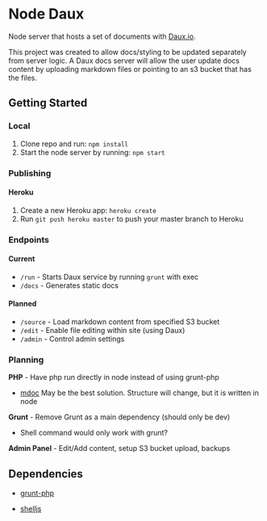 # Node Daux

Node server that hosts a set of documents with [Daux.io](http://daux.io).

This project was created to allow docs/styling to be updated separately from server logic. A Daux docs server will allow the user update docs content by uploading markdown files or pointing to an s3 bucket that has the files.

## Getting Started

### Local

1. Clone repo and run: `npm install`
2. Start the node server by running: `npm start`

### Publishing
#### Heroku

1. Create a new Heroku app: `heroku create`
2. Run `git push heroku master` to push your master branch to Heroku

### Endpoints

#### Current
* `/run` - Starts Daux service by running `grunt` with exec
* `/docs` - Generates static docs

#### Planned
* `/source` - Load markdown content from specified S3 bucket
* `/edit` - Enable file editing within site (using Daux)
* `/admin` - Control admin settings

### Planning

**PHP** - Have php run directly in node instead of using grunt-php
- [mdoc](https://github.com/millermedeiros/mdoc) May be the best solution. Structure will change, but it is written in node

**Grunt** - Remove Grunt as a main dependency (should only be dev)
- Shell command would only work with grunt?

**Admin Panel** - Edit/Add content, setup S3 bucket upload, backups

## Dependencies

* [grunt-php](https://github.com/sindresorhus/grunt-php)

* [shelljs](https://github.com/arturadib/shelljs)
